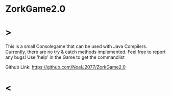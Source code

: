# ZorkGame2.0
# >
  This is a small Consolegame that can be used with Java Compilers. 
  Currently, there are no try & catch methods implemented.
  Feel free to report any bugs!
  Use 'help' in the Game to get the commandlist

  Github Link:
  https://github.com/NoelJ2077/ZorkGame2.0
# <
